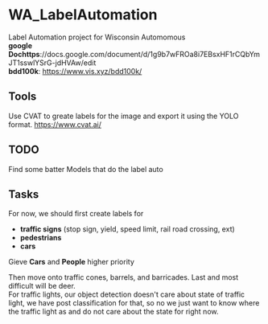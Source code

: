 # WA_LabelAutomation
Label Automation project for Wisconsin Automomous   
**google Dochttps**://docs.google.com/document/d/1g9b7wFROa8i7EBsxHF1rCQbYmJT1sswlYSrG-jdHVAw/edit  
**bdd100k**: https://www.vis.xyz/bdd100k/  

## **Tools**  
Use CVAT to greate labels for the image and export it using the YOLO format. https://www.cvat.ai/

## **TODO**  
Find some batter Models that do the label auto  

## **Tasks**  
For now, we should first create labels for 
  - **traffic signs** (stop sign, yield, speed limit, rail road crossing, ext)  
  - **pedestrians**  
  - **cars**

Gieve **Cars** and **People** higher priority
  
Then move onto traffic cones, barrels, and barricades. Last and most difficult will be deer.  
For traffic lights, our object detection doesn't care about state of traffic light, we have post classification for that, so no we just want to know where the traffic light as and do not care about the state for right now.








